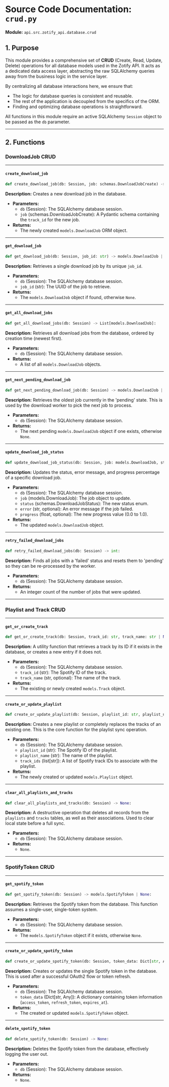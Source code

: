 # Source Code Documentation: `crud.py`

**Module:** `api.src.zotify_api.database.crud`

## 1. Purpose

This module provides a comprehensive set of **CRUD** (Create, Read, Update, Delete) operations for all database models used in the Zotify API. It acts as a dedicated data access layer, abstracting the raw SQLAlchemy queries away from the business logic in the service layer.

By centralizing all database interactions here, we ensure that:
-   The logic for database queries is consistent and reusable.
-   The rest of the application is decoupled from the specifics of the ORM.
-   Finding and optimizing database operations is straightforward.

All functions in this module require an active SQLAlchemy `Session` object to be passed as the `db` parameter.

---

## 2. Functions

### DownloadJob CRUD

---

#### `create_download_job`
```python
def create_download_job(db: Session, job: schemas.DownloadJobCreate) -> models.DownloadJob:
```
**Description:** Creates a new download job in the database.

-   **Parameters:**
    -   `db` (Session): The SQLAlchemy database session.
    -   `job` (schemas.DownloadJobCreate): A Pydantic schema containing the `track_id` for the new job.
-   **Returns:**
    -   The newly created `models.DownloadJob` ORM object.

---

#### `get_download_job`
```python
def get_download_job(db: Session, job_id: str) -> models.DownloadJob | None:
```
**Description:** Retrieves a single download job by its unique `job_id`.

-   **Parameters:**
    -   `db` (Session): The SQLAlchemy database session.
    -   `job_id` (str): The UUID of the job to retrieve.
-   **Returns:**
    -   The `models.DownloadJob` object if found, otherwise `None`.

---

#### `get_all_download_jobs`
```python
def get_all_download_jobs(db: Session) -> List[models.DownloadJob]:
```
**Description:** Retrieves all download jobs from the database, ordered by creation time (newest first).

-   **Parameters:**
    -   `db` (Session): The SQLAlchemy database session.
-   **Returns:**
    -   A list of all `models.DownloadJob` objects.

---

#### `get_next_pending_download_job`
```python
def get_next_pending_download_job(db: Session) -> models.DownloadJob | None:
```
**Description:** Retrieves the oldest job currently in the 'pending' state. This is used by the download worker to pick the next job to process.

-   **Parameters:**
    -   `db` (Session): The SQLAlchemy database session.
-   **Returns:**
    -   The next pending `models.DownloadJob` object if one exists, otherwise `None`.

---

#### `update_download_job_status`
```python
def update_download_job_status(db: Session, job: models.DownloadJob, status: schemas.DownloadJobStatus, error: str | None = None, progress: float | None = None) -> models.DownloadJob:
```
**Description:** Updates the status, error message, and progress percentage of a specific download job.

-   **Parameters:**
    -   `db` (Session): The SQLAlchemy database session.
    -   `job` (models.DownloadJob): The job object to update.
    -   `status` (schemas.DownloadJobStatus): The new status enum.
    -   `error` (str, optional): An error message if the job failed.
    -   `progress` (float, optional): The new progress value (0.0 to 1.0).
-   **Returns:**
    -   The updated `models.DownloadJob` object.

---

#### `retry_failed_download_jobs`
```python
def retry_failed_download_jobs(db: Session) -> int:
```
**Description:** Finds all jobs with a 'failed' status and resets them to 'pending' so they can be re-processed by the worker.

-   **Parameters:**
    -   `db` (Session): The SQLAlchemy database session.
-   **Returns:**
    -   An integer count of the number of jobs that were updated.

---

### Playlist and Track CRUD

---

#### `get_or_create_track`
```python
def get_or_create_track(db: Session, track_id: str, track_name: str | None = None) -> models.Track:
```
**Description:** A utility function that retrieves a track by its ID if it exists in the database, or creates a new entry if it does not.

-   **Parameters:**
    -   `db` (Session): The SQLAlchemy database session.
    -   `track_id` (str): The Spotify ID of the track.
    -   `track_name` (str, optional): The name of the track.
-   **Returns:**
    -   The existing or newly created `models.Track` object.

---

#### `create_or_update_playlist`
```python
def create_or_update_playlist(db: Session, playlist_id: str, playlist_name: str, track_ids: list[str]) -> models.Playlist:
```
**Description:** Creates a new playlist or completely replaces the tracks of an existing one. This is the core function for the playlist sync operation.

-   **Parameters:**
    -   `db` (Session): The SQLAlchemy database session.
    -   `playlist_id` (str): The Spotify ID of the playlist.
    -   `playlist_name` (str): The name of the playlist.
    -   `track_ids` (list[str]): A list of Spotify track IDs to associate with the playlist.
-   **Returns:**
    -   The newly created or updated `models.Playlist` object.

---

#### `clear_all_playlists_and_tracks`
```python
def clear_all_playlists_and_tracks(db: Session) -> None:
```
**Description:** A destructive operation that deletes all records from the `playlists` and `tracks` tables, as well as their associations. Used to clear local state before a full sync.

-   **Parameters:**
    -   `db` (Session): The SQLAlchemy database session.
-   **Returns:**
    -   `None`.

---

### SpotifyToken CRUD

---

#### `get_spotify_token`
```python
def get_spotify_token(db: Session) -> models.SpotifyToken | None:
```
**Description:** Retrieves the Spotify token from the database. This function assumes a single-user, single-token system.

-   **Parameters:**
    -   `db` (Session): The SQLAlchemy database session.
-   **Returns:**
    -   The `models.SpotifyToken` object if it exists, otherwise `None`.

---

#### `create_or_update_spotify_token`
```python
def create_or_update_spotify_token(db: Session, token_data: Dict[str, Any]) -> models.SpotifyToken:
```
**Description:** Creates or updates the single Spotify token in the database. This is used after a successful OAuth2 flow or token refresh.

-   **Parameters:**
    -   `db` (Session): The SQLAlchemy database session.
    -   `token_data` (Dict[str, Any]): A dictionary containing token information (`access_token`, `refresh_token`, `expires_at`).
-   **Returns:**
    -   The created or updated `models.SpotifyToken` object.

---

#### `delete_spotify_token`
```python
def delete_spotify_token(db: Session) -> None:
```
**Description:** Deletes the Spotify token from the database, effectively logging the user out.

-   **Parameters:**
    -   `db` (Session): The SQLAlchemy database session.
-   **Returns:**
    -   `None`.

